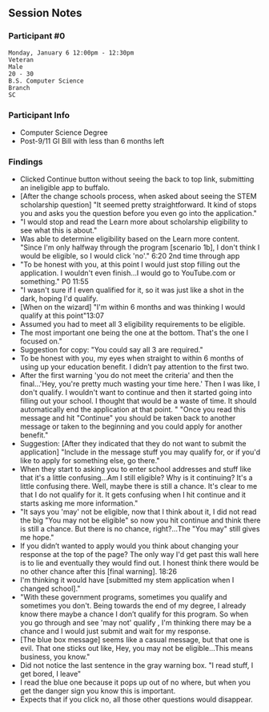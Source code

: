 ## Session Notes
### Participant #0

	Monday, January 6 12:00pm - 12:30pm 	
	Veteran 	
  	Male 	
  	20 - 30 	
  	B.S. Computer Science 	
 	Branch 	
 	SC 

### Participant Info
* Computer Science Degree
* Post-9/11 GI Bill with less than 6 months left

### Findings
* Clicked Continue button without seeing the back to top link, submitting an ineligible app to buffalo.
* [After the change schools process, when asked about seeing the STEM scholarship question] "It seemed pretty straightforward. It kind of stops you and asks you the question before you even go into the application."
* "I would stop and read the Learn more about scholarship eligibility to see what this is about."
* Was able to determine eligibility based on the Learn more content. "Since I'm only halfway through the program [scenario 1b], I don't think I would be eligible, so I would click 'no'." 6:20 2nd time through app
* "To be honest with you, at this point I would just stop filling out the application. I wouldn't even finish…I would go to YouTube.com or something." P0 11:55
* "I wasn't sure if I even qualified for it, so it was just like a shot in the dark, hoping I'd qualify.
* [When on the wizard] "I'm within 6 months and was thinking I would qualify at this point"13:07
* Assumed you had to meet all 3 eligibility requirements to be eligible.
* The most important one being the one at the bottom. That's the one I focused on."
* Suggestion for copy: "You could say all 3 are required."
* To be honest with you, my eyes when straight to within 6 months of using up your education benefit. I didn’t pay attention to the first two.
* After the first warning 'you do not meet the criteria' and then the final…'Hey, you're pretty much wasting your time here.' Then I was like, I don't qualify. I wouldn't want to continue and then it started going into filling out your school. I thought that would be a waste of time. It should automatically end the application at that point. " "Once you read this message and hit "Continue" you should be taken back to another message or taken to the beginning and you could apply for another benefit."   
* Suggestion: [After they indicated that they do not want to submit the application] "Include in the message stuff you may qualify for, or if you'd like to apply for something else, go there."
* When they start to asking you to enter school addresses and stuff like that it's a little confusing…Am I still eligible? Why is it continuing? It's a little confusing there. Well, maybe there is still a chance. It's clear to me that I do not qualify for it. It gets confusing when I hit continue and it starts asking me more information."
* "It says you 'may' not be eligible, now that I think about it, I did not read the big "You may not be eligible" so now you hit continue and think there is still a chance. But there is no chance, right?...The "You may" still gives me hope."
* If you didn’t wanted to apply would you think about changing your response at the top of the page?  The only way I'd get past this wall here is to lie and eventually they would find out. I honest think there would be no other chance after this [final warning]. 18:26
* I'm thinking it would have [submitted my stem application when I changed school]."
* "With these government programs, sometimes you qualify and sometimes you don't. Being towards the end of my degree, I already know there maybe a chance I don’t qualify for this program. So when you go through and see 'may not' qualify , I'm thinking there may be a chance and I would just submit and wait for my response. 
* [The blue box message] seems like a casual message, but that one is evil. That one sticks out like, Hey, you may not be eligible…This means business, you know."
* Did not notice the last sentence in the gray warning box. "I read stuff, I get bored, I leave"
* I read the blue one because it pops up out of no where, but when you get the danger sign you know this is important.
* Expects that if you click no, all those other questions would disappear.
